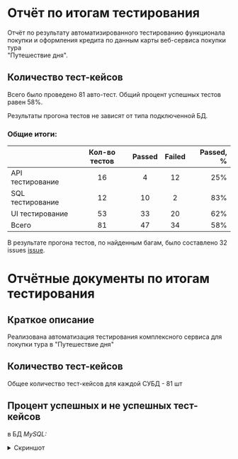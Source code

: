 # Отчёт по итогам тестирования

Отчёт по результату автоматизированного тестированию функционала покупки и оформления кредита по данным карты веб-сервиса покупки тура  
"Путешествие дня".

## Количество тест-кейсов

Всего было проведено 81 авто-тест. Общий процент успешных тестов равен 58%.

Результаты прогона тестов не зависят от типа подключенной БД.

### Общие итоги:

|                  | Кол-во тестов | Passed | Failed | Passed, % |
|:-----------------|:-------------:|:------:|:------:|----------:|
| API тестирование |      16       |   4    |   12   |    25%    |
| SQL тестирование |      12       |   10   |   2    |    83%    |
| UI тестирование  |      53       |   33   |   20   |    62%    |
| Всего            |      81       |   47   |   34   |    58%    |

В результате прогона тестов, по найденным багам, было составлено 32 issues [issue](https://github.com/cptHenryMorgan/diplom_project/issues). 

# Отчётные документы по итогам тестирования

## Краткое описание
Реализована автоматизация тестирования комплексного сервиса для покупки тура в "Путешествие дня"

## Количество тест-кейсов
Общее количество тест-кейсов для каждой СУБД - 81 шт

## Процент успешных и не успешных тест-кейсов
в БД *MySQL:*

<details>
<summary>Скриншот</summary>


<details>

в БД *PostgreSQL:*

<details>
<summary>Скриншот</summary>


<details>